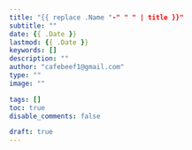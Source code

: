 ```yaml
---
title: "{{ replace .Name "-" " " | title }}"
subtitle: ""
date: {{ .Date }}
lastmod: {{ .Date }}
keywords: []
description: ""
author: "cafebeef1@gmail.com"
type: ""
image: ""

tags: []
toc: true
disable_comments: false

draft: true
---
```

